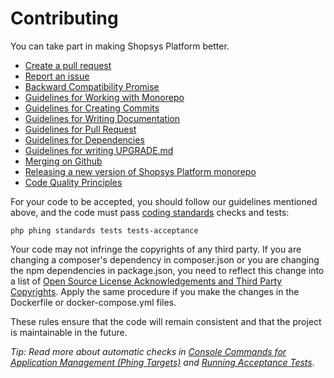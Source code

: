# Contributing

You can take part in making Shopsys Platform better.

- [Create a pull request](https://github.com/shopsys/shopsys/compare)
- [Report an issue](https://github.com/shopsys/shopsys/issues/new)
- [Backward Compatibility Promise](https://docs.shopsys.com/en/latest/contributing/backward-compatibility-promise/)
- [Guidelines for Working with Monorepo](https://docs.shopsys.com/en/latest/introduction/monorepo/)
- [Guidelines for Creating Commits](https://docs.shopsys.com/en/latest/contributing/guidelines-for-creating-commits/)
- [Guidelines for Writing Documentation](https://docs.shopsys.com/en/latest/contributing/guidelines-for-writing-documentation/)
- [Guidelines for Pull Request](https://docs.shopsys.com/en/latest/contributing/guidelines-for-pull-request/)
- [Guidelines for Dependencies](https://docs.shopsys.com/en/latest/contributing/guidelines-for-dependencies/)
- [Guidelines for writing UPGRADE.md](https://docs.shopsys.com/en/latest/contributing/guidelines-for-writing-upgrade/)
- [Merging on Github](https://docs.shopsys.com/en/latest/contributing/merging-on-github/)
- [Releasing a new version of Shopsys Platform monorepo](https://docs.shopsys.com/en/latest/contributing/releasing-a-new-version-of-shopsys-framework/)
- [Code Quality Principles](https://docs.shopsys.com/en/latest/contributing/code-quality-principles/)

For your code to be accepted, you should follow our guidelines mentioned above,
and the code must pass [coding standards](https://docs.shopsys.com/en/latest/contributing/coding-standards/) checks and tests:

```
php phing standards tests tests-acceptance
```

Your code may not infringe the copyrights of any third party.
If you are changing a composer's dependency in composer.json or you are changing the npm dependencies in package.json, you need to reflect this change into a list of [Open Source License Acknowledgements and Third Party Copyrights](./open-source-license-acknowledgements-and-third-party-copyrights.md).
Apply the same procedure if you make the changes in the Dockerfile or docker-compose.yml files.

These rules ensure that the code will remain consistent and that the project is maintainable in the future.

_Tip: Read more about automatic checks in [Console Commands for Application Management (Phing Targets)](https://docs.shopsys.com/en/latest/introduction/console-commands-for-application-management-phing-targets/) and [Running Acceptance Tests](https://docs.shopsys.com/en/latest/introduction/running-acceptance-tests/)._
